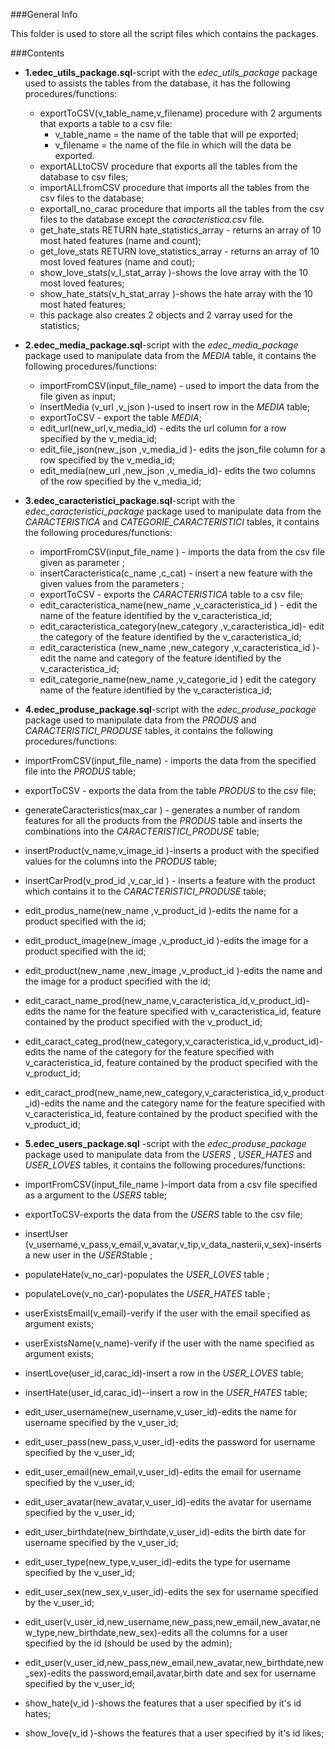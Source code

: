 ###General Info

This folder is used to store all the script files which contains the packages.

###Contents

 

 - **1.edec_utils_package.sql**-script with the *edec_utils_package* package used to assists the tables from the database, it has the following procedures/functions: 
	 - exportToCSV(v_table_name,v_filename) procedure with 2 arguments that exports a table to a csv file:
		 - v_table_name = the name of the table that will pe exported;
		 - v_filename = the name of the file in which will the data be exported.
	 -  exportALLtoCSV procedure that exports all the tables from the database to csv files;
	 -  importALLfromCSV  procedure that imports all the tables from the csv files to the database;
	 -  exportall_no_carac procedure that imports all the tables from the csv files to the database except the *caracteristica.csv* file.
	 -  get_hate_stats RETURN hate_statistics_array - returns an array of 10 most hated features (name and count);
     - get_love_stats RETURN love_statistics_array - returns an array of 10 most loved features (name and cout);
     - show_love_stats(v_l_stat_array )-shows the love array with the 10 most loved features;
     - show_hate_stats(v_h_stat_array )-shows the hate array with the 10 most hated features;
     - this package also creates 2 objects and 2 varray used for the statistics;
  

 - **2.edec_media_package.sql**-script with the *edec_media_package* package used to manipulate data from the *MEDIA* table, it contains the following procedures/functions:
	 -  importFromCSV(input_file_name) - used to import the data from the file given as input;
     -  insertMedia (v_url ,v_json )-used to insert row in the *MEDIA* table;
     -  exportToCSV - export the table *MEDIA*;
     -  edit_url(new_url,v_media_id) - edits the url column for a row specified by the v_media_id;
     - edit_file_json(new_json ,v_media_id )- edits the json_file column for a row specified by the v_media_id;
     - edit_media(new_url ,new_json ,v_media_id)- edits the two columns of the row specified by the v_media_id;
 - **3.edec_caracteristici_package.sql**-script with the *edec_caracteristici_package* package used to manipulate data from the *CARACTERISTICA* and *CATEGORIE_CARACTERISTICI* tables, it contains the following procedures/functions:
 
	 - importFromCSV(input_file_name ) - imports the data from the csv file given as parameter ;
     - insertCaracteristica(c_name ,c_cat) - insert a new feature with the given values from the parameters ;
     - exportToCSV - exports the *CARACTERISTICA* table to a csv file;
     - edit_caracteristica_name(new_name ,v_caracteristica_id ) - edit the name of the feature identified by the v_caracteristica_id;
	 - edit_caracteristica_category(new_category ,v_caracteristica_id)- edit the category of the feature identified by the v_caracteristica_id;
	 - edit_caracteristica (new_name ,new_category ,v_caracteristica_id )- edit the name and category of the feature identified by the v_caracteristica_id;
	 - edit_categorie_name(new_name ,v_categorie_id ) edit the category name of the feature identified by the v_caracteristica_id;
 - **4.edec_produse_package.sql**-script with the *edec_produse_package* package used to manipulate data from the *PRODUS* and *CARACTERISTICI_PRODUSE* tables, it contains the following procedures/functions: 
 -  importFromCSV(input_file_name) - imports the data from the specified file into the *PRODUS* table;
 - exportToCSV - exports the data from the table *PRODUS* to the csv file;
 - generateCaracteristics(max_car ) - generates a number of random features for all the products from the  *PRODUS* table and inserts the combinations into the *CARACTERISTICI_PRODUSE* table;
 - insertProduct(v_name,v_image_id )-inserts a product with the specified values for the columns into the *PRODUS* table;
 - insertCarProd(v_prod_id ,v_car_id ) - inserts a feature with the product which contains it to the *CARACTERISTICI_PRODUSE* table;                        
 - edit_produs_name(new_name ,v_product_id )-edits the name for a product specified with the id;
 - edit_product_image(new_image ,v_product_id )-edits the image for a product specified with the id;
 - edit_product(new_name ,new_image ,v_product_id )-edits the name and the image for a product specified with the id;
 - edit_caract_name_prod(new_name,v_caracteristica_id,v_product_id)-edits the name for the feature specified with v_caracteristica_id, feature contained by the product specified with the v_product_id;
 - edit_caract_categ_prod(new_category,v_caracteristica_id,v_product_id)-edits the name of the category for the feature specified with v_caracteristica_id, feature contained by the product specified with the v_product_id;
 - edit_caract_prod(new_name,new_category,v_caracteristica_id,v_product_id)-edits the name and the category name for the feature specified with v_caracteristica_id, feature contained by the product specified with the v_product_id;
 - **5.edec_users_package.sql** -script with the *edec_produse_package* package used to manipulate data from the *USERS* , *USER_HATES* and *USER_LOVES* tables, it contains the following procedures/functions: 
  
  -  importFromCSV(input_file_name )-import data from a csv file specified as a argument to the *USERS* table;
  - exportToCSV-exports the data from the *USERS* table to the csv file;
  - insertUser (v_username,v_pass,v_email,v_avatar,v_tip,v_data_nasterii,v_sex)-inserts a new user in the *USERS*table ;
  - populateHate(v_no_car)-populates the *USER_LOVES* table ;
  - populateLove(v_no_car)-populates the *USER_HATES* table ;
  - userExistsEmail(v_email)-verify if the user with the email specified as argument exists;
  - userExistsName(v_name)-verify if the user with the name specified as argument exists;
  - insertLove(user_id,carac_id)-insert a row in the *USER_LOVES* table;
  - insertHate(user_id,carac_id)--insert a row in the *USER_HATES* table;
  - edit_user_username(new_username,v_user_id)-edits the name for username specified by the v_user_id;
  - edit_user_pass(new_pass,v_user_id)-edits the password for username specified by the v_user_id;
  - edit_user_email(new_email,v_user_id)-edits the email for username specified by the v_user_id;
  - edit_user_avatar(new_avatar,v_user_id)-edits the avatar for username specified by the v_user_id;
  - edit_user_birthdate(new_birthdate,v_user_id)-edits the birth date for username specified by the v_user_id;
  - edit_user_type(new_type,v_user_id)-edits the type for username specified by the v_user_id;
  - edit_user_sex(new_sex,v_user_id)-edits the sex for username specified by the v_user_id;
  - edit_user(v_user_id,new_username,new_pass,new_email,new_avatar,new_type,new_birthdate,new_sex)-edits all the columns for a user specified by the id (should be used by the admin);
  - edit_user(v_user_id,new_pass,new_email,new_avatar,new_birthdate,new_sex)-edits the password,email,avatar,birth date and sex for username specified by the v_user_id;
  - show_hate(v_id )-shows the features that a user specified by it's id hates;
  - show_love(v_id )-shows the features that a user specified by it's id likes;

	

